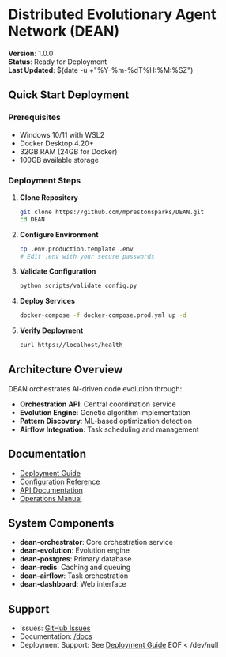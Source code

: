 # Distributed Evolutionary Agent Network (DEAN)

**Version**: 1.0.0  
**Status**: Ready for Deployment  
**Last Updated**: $(date -u +"%Y-%m-%dT%H:%M:%SZ")

## Quick Start Deployment

### Prerequisites
- Windows 10/11 with WSL2
- Docker Desktop 4.20+
- 32GB RAM (24GB for Docker)
- 100GB available storage

### Deployment Steps
1. **Clone Repository**
   ```bash
   git clone https://github.com/mprestonsparks/DEAN.git
   cd DEAN
   ```

2. **Configure Environment**
   ```bash
   cp .env.production.template .env
   # Edit .env with your secure passwords
   ```

3. **Validate Configuration**
   ```bash
   python scripts/validate_config.py
   ```

4. **Deploy Services**
   ```bash
   docker-compose -f docker-compose.prod.yml up -d
   ```

5. **Verify Deployment**
   ```bash
   curl https://localhost/health
   ```

## Architecture Overview
DEAN orchestrates AI-driven code evolution through:
- **Orchestration API**: Central coordination service
- **Evolution Engine**: Genetic algorithm implementation
- **Pattern Discovery**: ML-based optimization detection
- **Airflow Integration**: Task scheduling and management

## Documentation
- [Deployment Guide](docs/deployment/DEPLOYMENT_GUIDE.md)
- [Configuration Reference](docs/configuration/README.md)
- [API Documentation](docs/api/README.md)
- [Operations Manual](docs/operations/README.md)

## System Components
- **dean-orchestrator**: Core orchestration service
- **dean-evolution**: Evolution engine
- **dean-postgres**: Primary database
- **dean-redis**: Caching and queuing
- **dean-airflow**: Task orchestration
- **dean-dashboard**: Web interface

## Support
- Issues: [GitHub Issues](https://github.com/mprestonsparks/DEAN/issues)
- Documentation: [/docs](./docs)
- Deployment Support: See [Deployment Guide](docs/deployment/DEPLOYMENT_GUIDE.md)
EOF < /dev/null